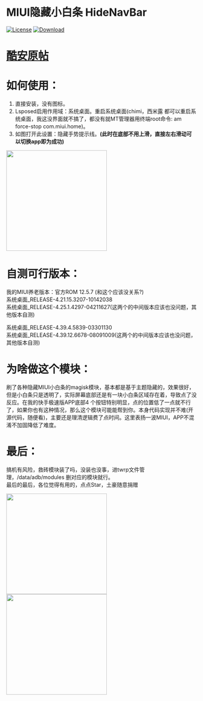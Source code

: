 # MIUI隐藏小白条 HideNavBar

[![License](https://img.shields.io/badge/License%20-GPLv3.0%20-337ab7.svg)](https://www.gnu.org/licenses/gpl-3.0.html#license-text)
[![Download](https://img.shields.io/badge/下载%20-Release%20-5ce500.svg)](https://github.com/a709560839/HideNavBar/releases)

# [酷安原帖](https://www.coolapk.com/feed/48910157?shareKey=N2Q3ZjFlYjM4N2YwNjRmYWRhMzU~)

# 如何使用：
1. 直接安装，没有图标。
2. Lsposed启用作用域：系统桌面。重启系统桌面(chimi，西米露 都可以重启系统桌面，我这没界面就不搞了，都没有就MT管理器用终端root命令: am force-stop com.miui.home)。
3. 如图打开此设置：隐藏手势提示线。**(此时在底部不用上滑，直接左右滑动可以切换app即为成功)**
<div>
<img src="https://github.com/a709560839/HideNavBar/blob/main/screenshot/screenshot1.jpg" width="266">
</div>

# 自测可行版本：
我的MIUI养老版本：官方ROM 12.5.7 (和这个应该没关系?)  
系统桌面_RELEASE-4.21.15.3207-10142038  
系统桌面_RELEASE-4.25.1.4297-04211627(这两个的中间版本应该也没问题，其他版本自测)  
  
系统桌面_RELEASE-4.39.4.5839-03301130  
系统桌面_RELEASE-4.39.12.6678-08091009(这两个的中间版本应该也没问题，其他版本自测)  

# 为啥做这个模块：
刷了各种隐藏MIUI小白条的magisk模块，基本都是基于主题隐藏的，效果很好，但是小白条只是透明了，实际屏幕底部还是有一块小白条区域存在着，导致点了没反应。在我的快手极速版APP底部4
个按钮特别明显，点的位置低了一点就不行了，如果你也有这种情况，那么这个模块可能能帮到你。本身代码实现并不难(开源代码，随便看)，主要还是理清逻辑费了点时间。这里表扬一波MIUI，APP不混淆不加固降低了难度。

# 最后：
搞机有风险，救砖模块装了吗，没装也没事，进twrp文件管理，/data/adb/modules 删对应的模块就行。  
最后的最后，各位觉得有用的，点点Star，土豪随意捐赠

<div>
<img src="https://github.com/a709560839/HideNavBar/blob/main/screenshot/alipay.jpg" width="266">
<img src="https://github.com/a709560839/HideNavBar/blob/main/screenshot/wechat.jpg" width="266" >
</div>